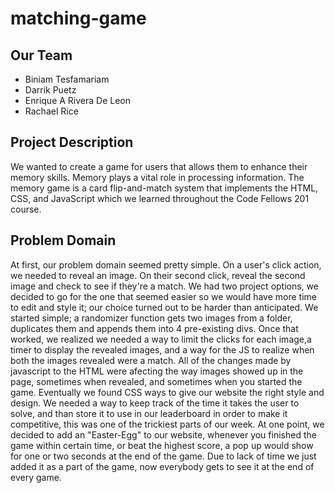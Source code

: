 # matching-game

## Our Team
 - Biniam Tesfamariam
 - Darrik Puetz
 - Enrique A Rivera De Leon
 - Rachael Rice
 
 ## Project Description
 We wanted to create a game for users that allows them to enhance their memory skills. Memory plays a vital role in processing information. The memory game is a card flip-and-match system that implements the HTML, CSS, and JavaScript which we learned throughout the Code Fellows 201 course.

## Problem Domain
At first, our problem domain seemed pretty simple. On a user's click action, we needed to reveal an image. On their second click, reveal the second image and check to see if they're a match.
We had two project options, we decided to go for the one that seemed easier so we would have more time to edit and style it; our choice turned out to be harder than anticipated.
We started simple; a randomizer function gets two images from a folder, duplicates them and appends them into 4 pre-existing divs.
Once that worked, we realized we needed a way to limit the clicks for each image,a timer to display the revealed images, and a way for the JS to realize when both the images revealed were a match.
All of the changes made by javascript to the HTML were afecting the way images showed up in the page, sometimes when revealed, and sometimes when you started the game. Eventually we found CSS ways to give our website the right style and design.
We needed a way to keep track of the time it takes the user to solve, and than store it to use in our leaderboard in order to make it competitive, this was one of the trickiest parts of our week.
At one point, we decided to add an "Easter-Egg" to our website, whenever you finished the game within certain time, or beat the highest score, a pop up would show for one or two seconds at the end of the game. Due to lack of time we just added it as a part of the game, now everybody gets to see it at the end of every game.
